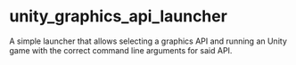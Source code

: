 # unity_graphics_api_launcher
A simple launcher that allows selecting a graphics API and running an Unity game with the correct command line arguments for said API.
